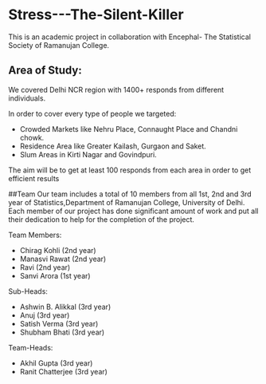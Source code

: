 # Stress---The-Silent-Killer

This is an academic project in collaboration with Encephal- The Statistical Society of Ramanujan College.

## Area of Study:
We covered Delhi NCR region with 1400+ responds from different individuals.

In order to cover every type of people we targeted:
* Crowded Markets like Nehru Place, Connaught Place and Chandni chowk.
* Residence Area like Greater Kailash, Gurgaon and Saket.
* Slum Areas in Kirti Nagar and Govindpuri.

The aim will be to get at least 100 responds from each area in order to get efficient results

##Team
Our team includes a total of 10 members from all 1st, 2nd and 3rd year of Statistics,Department of Ramanujan College, University of Delhi. Each member of our project has 
done significant amount of work and put all their dedication to help for the completion of the project. 

Team Members:
* Chirag Kohli (2nd year)
* Manasvi Rawat (2nd year)
* Ravi (2nd year)
* Sanvi Arora (1st year)

Sub-Heads:
* Ashwin B. Alikkal (3rd year)
* Anuj (3rd year)
* Satish Verma (3rd year)
* Shubham Bhati (3rd year)

Team-Heads:
* Akhil Gupta (3rd year)
* Ranit Chatterjee (3rd year)

